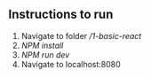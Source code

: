 ## Instructions to run
1. Navigate to folder */1-basic-react*
2. *NPM install*
3. *NPM run dev*
4. Navigate to localhost:8080

